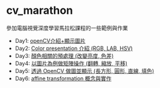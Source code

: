 # cv_marathon
參加電腦視覺深度學習馬拉松課程的一些範例與作業
* Day1: <a href="Day1">openCV介紹+顯示圖片</a>
* Day2: <a href="Day2">Color presentation 介紹 (RGB, LAB, HSV)</a>
* Day3: <a href="Day3">顏色相關的預處理 (改變亮度, 色差)</a>
* Day4: <a href="Day4">以圖片為例做矩陣操作 (翻轉, 縮放, 平移)</a>
* Day5: <a href="Day5">透過 OpenCV 做圖並顯示 (長方形, 圓形, 直線, 填色)</a>
* Day6: <a href="Day6">affine transformation 概念與實作</a>
